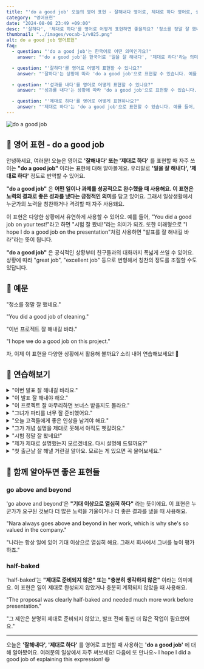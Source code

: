```yaml
---
title: "'do a good job' 오늘의 영어 표현 - 잘해내다 영어로, 제대로 하다 영어로, 성과를 내다 영어로"
category: "영어표현"
date: "2024-08-08 23:49 +09:00"
desc: "'잘하다', '제대로 하다'를 영어로 어떻게 표현하면 좋을까요? '청소를 정말 잘 했네요', '이번 프로젝트 잘 해내길 바라' 등을 영어로 표현하는 법을 배워봅시다. 다양한 예문을 통해서 연습하고 본인의 표현으로 만들어 보세요."
thumbnail: "../images/vocab-1/v025.png"
alt: do a good job 영어표현"
faq:
  - question: "'do a good job'는 한국어로 어떤 의미인가요?"
    answer: "'do a good job'은 한국어로 '일을 잘 해내다', '제대로 하다'라는 의미입니다. 어떤 일이나 과제를 성공적으로 수행했을 때 사용하는 표현입니다."

  - question: "'잘하다'를 영어로 어떻게 표현할 수 있나요?"
    answer: "'잘하다'는 상황에 따라 'do a good job'으로 표현할 수 있습니다. 예를 들어, '시험 잘 봤네!'는 'You did a good job on your test!'로 말할 수 있습니다."

  - question: "'성과를 내다'를 영어로 어떻게 표현할 수 있나요?"
    answer: "'성과를 내다'는 상황에 따라 'do a good job'으로 표현할 수 있습니다. 예를 들어, '좋은 성과를 냈네'는 'You did a good job!'로 말할 수 있습니다."

  - question: "'제대로 하다'를 영어로 어떻게 표현하나요?"
    answer: "'제대로 하다'는 'do a good job'으로 표현할 수 있습니다. 예를 들어, '이번 프로젝트 제대로 해내자'는 'Let's do a good job on this project'로 말할 수 있습니다."
---
```


![do a good job](../images/vocab-1/v025-1.avif)

## 🌟 영어 표현 - do a good job

안녕하세요, 여러분! 오늘은 영어로 **'잘해내다' 또는 '제대로 하다'** 를 표현할 때 자주 쓰이는 **"do a good job"** 이라는 표현에 대해 알아볼게요. 우리말로 **'일을 잘 해내다', '제대로 하다'** 정도로 번역할 수 있어요.

**"do a good job"** 은 **어떤 일이나 과제를 성공적으로 완수했을 때 사용해요. 이 표현은 노력의 결과로 좋은 성과를 냈다는 긍정적인 의미**를 담고 있어요. 그래서 일상생활에서 누군가의 노력을 칭찬하거나 격려할 때 자주 사용돼요.

이 표현은 다양한 상황에서 유연하게 사용할 수 있어요. 예를 들어, "You did a good job on your test!"라고 하면 "시험 잘 봤네!"라는 의미가 되죠. 또한 미래형으로 "I hope I do a good job on the presentation"처럼 사용하면 "발표를 잘 해내길 바라"라는 뜻이 됩니다.

**"do a good job"** 은 공식적인 상황부터 친구들과의 대화까지 폭넓게 쓰일 수 있어요. 상황에 따라 "great job", "excellent job" 등으로 변형해서 칭찬의 정도를 조절할 수도 있답니다.

<script async src="https://pagead2.googlesyndication.com/pagead/js/adsbygoogle.js?client=ca-pub-1465612013356152"
     crossorigin="anonymous"></script>
<!-- engple-horizontal-ad -->

<ins class="adsbygoogle"
     style="display:block"
     data-ad-client="ca-pub-1465612013356152"
     data-ad-slot="2106896038"
     data-ad-format="auto"
     data-full-width-responsive="true"></ins>

<script>
     (adsbygoogle = window.adsbygoogle || []).push({});
</script>

## 📖 예문

"청소를 정말 잘 했네요."

"You did a good job of cleaning."

"이번 프로젝트 잘 해내길 바라."

"I hope we do a good job on this project."

자, 이제 이 표현을 다양한 상황에서 활용해 볼까요? 소리 내어 연습해보세요! 🚀

## 💬 연습해보기

<details>
<summary>"이번 발표 잘 해내길 바라요."</summary>
<span>"I hope I do a good job on this presentation."</span>
</details>

<details>
<summary>"이 발표 잘 해내야 해요."</summary>
<span>"We need to do a good job on this presentation."</span>
</details>

<details>
<summary>"이 프로젝트 잘 마무리하면 보너스 받을지도 몰라요."</summary>
<span>"If we do a good job on this project, the boss might give us a bonus."</span>
</details>

<details>
<summary>"그녀가 파티를 너무 잘 준비했어요."</summary>
<span>"She did such a good job of organizing the party!"</span>
</details>

<details>
<summary>"오늘 고객들에게 좋은 인상을 남겨야 해요."</summary>
<span>"We need to do a good job of impressing the clients today."</span>
</details>

<details>
<summary>"그가 개념 설명을 제대로 못해서 아직도 헷갈려요."</summary>
<span>"He didn't do a good job of explaining the concept. I'm still confused."</span>
</details>

<details>
<summary>"시험 정말 잘 봤네요!"</summary>
<span>"You did such a good job on your test!"</span>
</details>

<details>
<summary>"제가 제대로 설명했는지 모르겠네요. 다시 설명해 드릴까요?"</summary>
<span>"I'm not sure I did a good job of explaining that. Do you want me to try again?"</span>
</details>

<details>
<summary>"첫 출근날 잘 해낼 거란걸 알아요. 모르는 게 있으면 꼭 물어보세요."</summary>
<span>"I know you'll do a good job on your first day. Just remember to ask questions if you're unsure."</span>
</details>

## 🤝 함께 알아두면 좋은 표현들

### go above and beyond

'go above and beyond'은 **"기대 이상으로 열심히 하다"** 라는 뜻이에요. 이 표현은 누군가가 요구된 것보다 더 많은 노력을 기울이거나 더 좋은 결과를 냈을 때 사용해요.

"Nara always goes above and beyond in her work, which is why she's so valued in the company."

"나라는 항상 일에 있어 기대 이상으로 열심히 해요. 그래서 회사에서 그녀를 높이 평가하죠."

### half-baked

'half-baked'는 **"제대로 준비되지 않은" 또는 "충분히 생각하지 않은"** 이라는 의미예요. 이 표현은 일이 제대로 완성되지 않았거나 충분히 계획되지 않았을 때 사용해요.

"The proposal was clearly half-baked and needed much more work before presentation."

"그 제안은 분명히 제대로 준비되지 않았고, 발표 전에 훨씬 더 많은 작업이 필요했어요."

---

오늘은 **'잘해내다', '제대로 하다'** 를 영어로 표현할 때 사용하는 **'do a good job'** 에 대해 알아봤어요. 여러분의 일상에서 자주 써보세요! 다음에 또 만나요~ I hope I did a good job of explaining this expression! 😃
